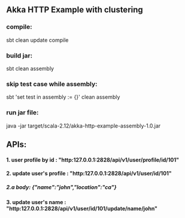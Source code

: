 
## Akka HTTP Example with clustering

### compile:
sbt clean update compile

### build jar:
sbt clean assembly

### skip test case while assembly:
sbt 'set test in assembly := {}' clean assembly

### run jar file:
java -jar target/scala-2.12/akka-http-example-assembly-1.0.jar

## APIs:

#### 1. user profile by id : "http:127.0.0.1:2828/api/v1/user/profile/id/101"

#### 2. update user's profile : "http:127.0.0.1:2828/api/v1/user/id/101"
##### 2.a body: {"name":"john","location":"ca"}

#### 3. update user's name : "http:127.0.0.1:2828/api/v1/user/id/101/update/name/john"


